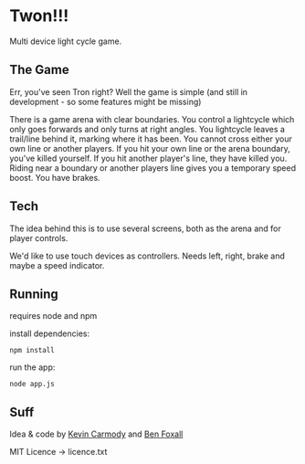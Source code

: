 Twon!!!
=======

Multi device light cycle game. 

The Game
--------

Err, you've seen Tron right? Well the game is simple (and still in development - so some features might be missing)

There is a game arena with clear boundaries. 
You control a lightcycle which only goes forwards and only turns at right angles.
You lightcycle leaves a trail/line behind it, marking where it has been.
You cannot cross either your own line or another players.
If you hit your own line or the arena boundary, you've killed yourself.
If you hit another player's line, they have killed you.
Riding near a boundary or another players line gives you a temporary speed boost.
You have brakes.

Tech
----

The idea behind this is to use several screens, both as the arena and for player controls.

We'd like to use touch devices as controllers. Needs left, right, brake and maybe a speed indicator.

Running
-------

requires node and npm

install dependencies:

    npm install

run the app:

    node app.js


Suff
----

Idea & code by [Kevin Carmody](https://github.com/skinofstars) and [Ben Foxall](https://github.com/benfoxall)

MIT Licence -> licence.txt